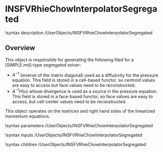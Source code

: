 # INSFVRhieChowInterpolatorSegregated

!syntax description /UserObjects/INSFVRhieChowInterpolatorSegregated

## Overview

This object is responsible for generating the following filed for a [SIMPLE.md]-type
segregated solver:

- $A^{-1}$ (inverse of the matrix diagonal) used as a diffusivity for the pressure equation.
  This field is stored in a cell-based functor, so centroid values are easy to access but
  face values need to be reconstructed.
- $A^{-1}H(u)$ whose divergence is used as a source in the pressure equation. This field is
  stored in a face-based functor, so face values are easy to access, but cell-center values
  need to be reconstructed.

This object operates on the matrices and right hand sides of the linearized momentum equations.

!syntax parameters /UserObjects/INSFVRhieChowInterpolatorSegregated

!syntax inputs /UserObjects/INSFVRhieChowInterpolatorSegregated

!syntax children /UserObjects/INSFVRhieChowInterpolatorSegregated
